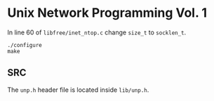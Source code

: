 # Unix Network Programming Vol. 1

In line 60 of `libfree/inet_ntop.c` change `size_t` to `socklen_t`.

```
./configure
make
```

## SRC
The `unp.h` header file is located inside `lib/unp.h`.
